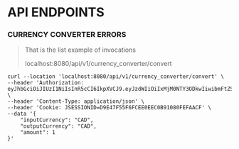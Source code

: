 # API ENDPOINTS

### CURRENCY CONVERTER ERRORS

> That is the list example of invocations
>
> localhost:8080/api/v1/currency_converter/convert
>

```
curl --location 'localhost:8080/api/v1/currency_converter/convert' \
--header 'Authorization: eyJhbGciOiJIUzI1NiIsInR5cCI6IkpXVCJ9.eyJzdWIiOiIxMjM0NTY3ODkwIiwibmFtZSI6IkpvaG4gRG9lIiwiaWF0IjoxNTE2MjM5MDIyfQ.EY26NYcY2Syqu9K0_IvOcl02SzPampgz3nayllBJ9RQ' \
--header 'Content-Type: application/json' \
--header 'Cookie: JSESSIONID=D9E47F55F6FCEE0EEC0B91080FEFAACF' \
--data '{
    "inputCurrency": "CAD",
    "outputCurrency": "CAD",
    "amount": 1
}'
```